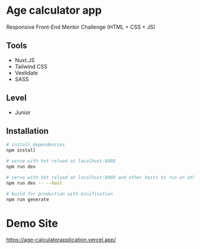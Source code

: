 # Age calculator app

Responsive Front-End Mentor Challenge (HTML + CSS + JS)

## Tools

- Nuxt.JS
- Tailwind CSS
- Veelidate
- SASS

## Level

- Junior

## Installation

```bash
# install dependencies
npm install

# serve with hot reload at localhost:8080
npm run dev

# serve with hot reload at localhost:8080 and other hosts to run on other devices
npm run dev -- --host

# build for production with minification
npm run generate
```

# Demo Site
https://age-calculatorapplication.vercel.app/
